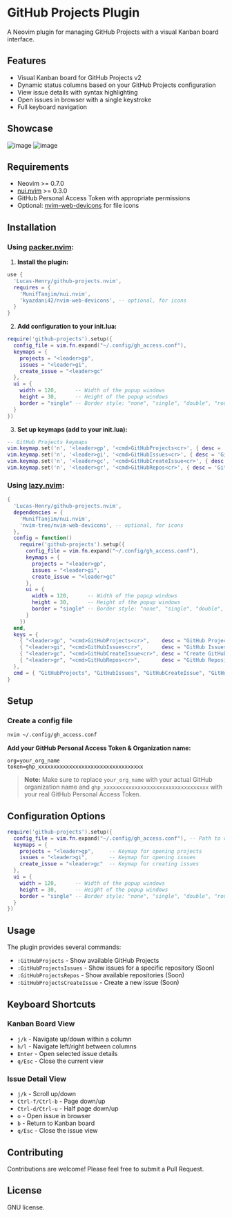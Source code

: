 # GitHub Projects Plugin
A Neovim plugin for managing GitHub Projects with a visual Kanban board interface.

## Features
- Visual Kanban board for GitHub Projects v2
- Dynamic status columns based on your GitHub Projects configuration
- View issue details with syntax highlighting
- Open issues in browser with a single keystroke
- Full keyboard navigation

## Showcase
![image](https://github.com/user-attachments/assets/03ba355a-2695-4e36-897d-e93d391de8b5)
![image](https://github.com/user-attachments/assets/17c20e65-09c5-438e-98b4-a5b820822c2a)

## Requirements
- Neovim >= 0.7.0
- [nui.nvim](https://github.com/MunifTanjim/nui.nvim) >= 0.3.0
- GitHub Personal Access Token with appropriate permissions
- Optional: [nvim-web-devicons](https://github.com/kyazdani42/nvim-web-devicons) for file icons

## Installation

### Using [packer.nvim](https://github.com/wbthomason/packer.nvim):

1. **Install the plugin:**
```lua
use {
  'Lucas-Henry/github-projects.nvim',
  requires = {
    'MunifTanjim/nui.nvim',
    'kyazdani42/nvim-web-devicons', -- optional, for icons
  }
}
```

2. **Add configuration to your init.lua:**
```lua
require('github-projects').setup({
  config_file = vim.fn.expand("~/.config/gh_access.conf"),
  keymaps = {
    projects = "<leader>gp",
    issues = "<leader>gi",
    create_issue = "<leader>gc"
  },
  ui = {
    width = 120,      -- Width of the popup windows
    height = 30,      -- Height of the popup windows
    border = "single" -- Border style: "none", "single", "double", "rounded", "solid", "shadow"
  }
})
```

3. **Set up keymaps (add to your init.lua):**
```lua
-- GitHub Projects keymaps
vim.keymap.set('n', '<leader>gp', '<cmd>GitHubProjects<cr>', { desc = 'GitHub Projects' })
vim.keymap.set('n', '<leader>gi', '<cmd>GitHubIssues<cr>', { desc = 'GitHub Issues' })
vim.keymap.set('n', '<leader>gc', '<cmd>GitHubCreateIssue<cr>', { desc = 'Create GitHub Issue' })
vim.keymap.set('n', '<leader>gr', '<cmd>GitHubRepos<cr>', { desc = 'GitHub Repositories' })
```

### Using [lazy.nvim](https://github.com/folke/lazy.nvim):
```lua
{
  'Lucas-Henry/github-projects.nvim',
  dependencies = {
    'MunifTanjim/nui.nvim',
    'nvim-tree/nvim-web-devicons', -- optional, for icons
  },
  config = function()
    require('github-projects').setup({
      config_file = vim.fn.expand("~/.config/gh_access.conf"),
      keymaps = {
        projects = "<leader>gp",
        issues = "<leader>gi",
        create_issue = "<leader>gc"
      },
      ui = {
        width = 120,      -- Width of the popup windows
        height = 30,      -- Height of the popup windows
        border = "single" -- Border style: "none", "single", "double", "rounded", "solid", "shadow"
      }
    })
  end,
  keys = {
    { "<leader>gp", "<cmd>GitHubProjects<cr>",    desc = "GitHub Projects" },
    { "<leader>gi", "<cmd>GitHubIssues<cr>",      desc = "GitHub Issues" },
    { "<leader>gc", "<cmd>GitHubCreateIssue<cr>", desc = "Create GitHub Issue" },
    { "<leader>gr", "<cmd>GitHubRepos<cr>",       desc = "GitHub Repositories" },
  },
  cmd = { "GitHubProjects", "GitHubIssues", "GitHubCreateIssue", "GitHubRepos" }
}
```

## Setup

### Create a config file
```bash
nvim ~/.config/gh_access.conf
```

**Add your GitHub Personal Access Token & Organization name:**
```
org=your_org_name
token=ghp_xxxxxxxxxxxxxxxxxxxxxxxxxxxxxxxxxx
```

> **Note:** Make sure to replace `your_org_name` with your actual GitHub organization name and `ghp_xxxxxxxxxxxxxxxxxxxxxxxxxxxxxxxxxx` with your real GitHub Personal Access Token.

## Configuration Options
```lua
require('github-projects').setup({
  config_file = vim.fn.expand("~/.config/gh_access.conf"), -- Path to config file
  keymaps = {
    projects = "<leader>gp",     -- Keymap for opening projects
    issues = "<leader>gi",       -- Keymap for opening issues
    create_issue = "<leader>gc"  -- Keymap for creating issues
  },
  ui = {
    width = 120,      -- Width of the popup windows
    height = 30,      -- Height of the popup windows
    border = "single" -- Border style: "none", "single", "double", "rounded", "solid", "shadow"
  }
})
```

## Usage
The plugin provides several commands:
- `:GitHubProjects` - Show available GitHub Projects
- `:GitHubProjectsIssues` - Show issues for a specific repository (Soon)
- `:GitHubProjectsRepos` - Show available repositories (Soon)
- `:GitHubProjectsCreateIssue` - Create a new issue (Soon)

## Keyboard Shortcuts

### Kanban Board View
- `j/k` - Navigate up/down within a column
- `h/l` - Navigate left/right between columns
- `Enter` - Open selected issue details
- `q/Esc` - Close the current view

### Issue Detail View
- `j/k` - Scroll up/down
- `Ctrl-f/Ctrl-b` - Page down/up
- `Ctrl-d/Ctrl-u` - Half page down/up
- `o` - Open issue in browser
- `b` - Return to Kanban board
- `q/Esc` - Close the issue view

## Contributing
Contributions are welcome! Please feel free to submit a Pull Request.

## License
GNU license.
